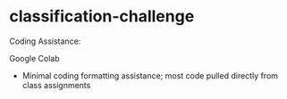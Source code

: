 # classification-challenge


Coding Assistance:

Google Colab

- Minimal coding formatting assistance; most code pulled directly from class assignments
